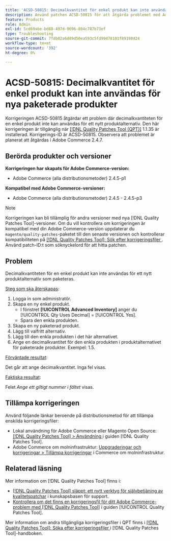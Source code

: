 ```yaml
---
title: 'ACSD-50815: Decimalkvantitet för enkel produkt kan inte användas för nya paketerade produkter'
description: Använd patchen ACSD-50815 för att åtgärda problemet med Adobe Commerce där decimalkvantiteten för en enkel produkt inte kan användas för ett nytt produktalternativ.
feature: Products
role: Admin
exl-id: 5cd69abe-bd88-497d-9696-804c787b73ef
type: Troubleshooting
source-git-commit: 7fdb02a6d89d50ea593c5fd99d78101f89198424
workflow-type: tm+mt
source-wordcount: '392'
ht-degree: 0%

---
```


# ACSD-50815: Decimalkvantitet för enkel produkt kan inte användas för nya paketerade produkter

Korrigeringen ACSD-50815 åtgärdar ett problem där decimalkvantiteten för en enkel produkt inte kan användas för ett nytt produktalternativ. Den här korrigeringen är tillgänglig när [[!DNL Quality Patches Tool (QPT)]](https://experienceleague.adobe.com/sv/docs/commerce-operations/tools/quality-patches-tool/quality-patches-tool-to-self-serve-quality-patches) 1.1.35 är installerad. Korrigerings-ID är ACSD-50815. Observera att problemet är planerat att åtgärdas i Adobe Commerce 2.4.7.

## Berörda produkter och versioner

**Korrigeringen har skapats för Adobe Commerce-version:**

* Adobe Commerce (alla distributionsmetoder) 2.4.5-p1

**Kompatibel med Adobe Commerce-versioner:**

* Adobe Commerce (alla distributionsmetoder) 2.4.5 - 2.4.5-p3

>[!NOTE]
>
>Korrigeringen kan bli tillämplig för andra versioner med nya [!DNL Quality Patches Tool]-versioner. Om du vill kontrollera om korrigeringen är kompatibel med din Adobe Commerce-version uppdaterar du `magento/quality-patches`-paketet till den senaste versionen och kontrollerar kompatibiliteten på [[!DNL Quality Patches Tool]: Sök efter korrigeringsfiler ](https://experienceleague.adobe.com/tools/commerce-quality-patches/index.html?lang=sv-SE). Använd patch-ID:t som söknyckelord för att hitta patchen.

## Problem

Decimalkvantiteten för en enkel produkt kan inte användas för ett nytt produktalternativ som paketeras.

<u>Steg som ska återskapas</u>:

1. Logga in som administratör.
1. Skapa en ny enkel produkt.
   * I fönstret **[!UICONTROL Advanced Inventory]** anger du [!UICONTROL Qty Uses Decimal] = [!UICONTROL Yes].
   * Spara den enkla produkten.
1. Skapa en ny paketerad produkt.
1. Lägg till valfritt alternativ.
1. Lägg till den enkla produkten i det här alternativet.
1. Ange en decimalkvantitet för den enkla produkten i produktalternativet för paketerade produkter. Exempel: 1.5.

<u>Förväntade resultat</u>:

Det går att ange decimalkvantitet. Inga fel visas.

<u>Faktiska resultat</u>:

Felet *Ange ett giltigt nummer i fältet* visas.

## Tillämpa korrigeringen

Använd följande länkar beroende på distributionsmetod för att tillämpa enskilda korrigeringsfiler:

* Lokal användning för Adobe Commerce eller Magento Open Source: [[!DNL Quality Patches Tool] > Användning ](/help/tools/quality-patches-tool/usage.md) i guiden [!DNL Quality Patches Tool].
* Adobe Commerce om molninfrastruktur: [Uppgraderingar och korrigeringar > Tillämpa korrigeringar](https://experienceleague.adobe.com/docs/commerce-cloud-service/user-guide/develop/upgrade/apply-patches.html?lang=sv-SE) i Commerce om molninfrastruktur.

## Relaterad läsning

Mer information om [!DNL Quality Patches Tool] finns i:

* [[!DNL Quality Patches Tool] släppt: ett nytt verktyg för självbetjäning av kvalitetspatchar](https://experienceleague.adobe.com/sv/docs/commerce-operations/tools/quality-patches-tool/quality-patches-tool-to-self-serve-quality-patches) i kunskapsbasen för support.
* [Kontrollera om det finns en korrigeringsfil för ditt Adobe Commerce-problem med  [!DNL Quality Patches Tool]](/help/tools/quality-patches-tool/patches-available-in-qpt/check-patch-for-magento-issue-with-magento-quality-patches.md) i guiden [!UICONTROL Quality Patches Tool].


Mer information om andra tillgängliga korrigeringsfiler i QPT finns i [[!DNL Quality Patches Tool]: Söka efter korrigeringsfiler ](https://experienceleague.adobe.com/tools/commerce-quality-patches/index.html?lang=sv-SE) i [!DNL Quality Patches Tool]-handboken.
